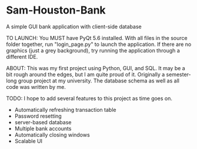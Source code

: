 # Sam-Houston-Bank
A simple GUI bank application with client-side database

TO LAUNCH:
You MUST have PyQt 5.6 installed.
With all files in the source folder together, run "login_page.py" to launch the application.
If there are no graphics (just a grey background), try running the application through a different IDE.

ABOUT:
This was my first project using Python, GUI, and SQL. It may be a bit rough around the edges, but I am quite proud of it.
Originally a semester-long group project at my university. The database schema as well as all code was written by me.

TODO:
I hope to add several features to this project as time goes on.
- Automatically refreshing transaction table
- Password resetting
- server-based database
- Multiple bank accounts
- Automatically closing windows
- Scalable UI
